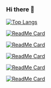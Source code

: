 ### Hi there 👋

[![Top Langs](https://github-readme-stats.vercel.app/api/top-langs/?username=alokkusingh&layout=compact)](https://github.com/alokkusingh/github-readme-stats)

[![ReadMe Card](https://github-readme-stats.vercel.app/api/pin/?username=alokkusingh&repo=saml)](https://github.com/alokkusingh/saml)

[![ReadMe Card](https://github-readme-stats.vercel.app/api/pin/?username=alokkusingh&repo=x509-authentication)](https://github.com/alokkusingh/x509-authentication)

[![ReadMe Card](https://github-readme-stats.vercel.app/api/pin/?username=alokkusingh&repo=gRPCClient)](https://github.com/alokkusingh/gRPCClient)

[![ReadMe Card](https://github-readme-stats.vercel.app/api/pin/?username=alokkusingh&repo=gRPCServer)](https://github.com/alokkusingh/gRPCServer)

[![ReadMe Card](https://github-readme-stats.vercel.app/api/pin/?username=alokkusingh&repo=spring-batch-parent)](https://github.com/alokkusingh/spring-batch-parent)

<!--
**alokkusingh/alokkusingh** is a ✨ _special_ ✨ repository because its `README.md` (this file) appears on your GitHub profile.

Here are some ideas to get you started:

- 🔭 I’m currently working on ...
- 🌱 I’m currently learning ...
- 👯 I’m looking to collaborate on ...
- 🤔 I’m looking for help with ...
- 💬 Ask me about ...
- 📫 How to reach me: ...
- 😄 Pronouns: ...
- ⚡ Fun fact: ...
-->
